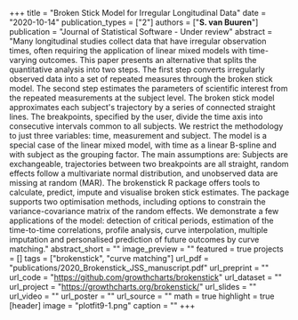 +++
title = "Broken Stick Model for Irregular Longitudinal Data"
date = "2020-10-14"
publication_types = ["2"]
authors = ["**S. van Buuren**"]
publication = "Journal of Statistical Software - Under review"
abstract = "Many longitudinal studies collect data that have irregular observation times, often requiring the application of linear mixed models with time-varying outcomes. This paper presents an alternative that splits the quantitative analysis into two steps. The first step converts irregularly observed data into a set of repeated measures through the broken stick model. The second step estimates the parameters of scientific interest from the repeated measurements at the subject level. The broken stick model approximates each subject's trajectory by a series of connected straight lines. The breakpoints, specified by the user, divide the time axis into consecutive intervals common to all subjects. We restrict the methodology to just three variables: time, measurement and subject. The model is a special case of the linear mixed model, with time as a linear B-spline and with subject as the grouping factor. The main assumptions are: Subjects are exchangeable, trajectories between two breakpoints are all straight, random effects follow a multivariate normal distribution, and unobserved data are missing at random (MAR). The brokenstick R package offers tools to calculate, predict, impute and visualise broken stick estimates. The package supports two optimisation methods, including options to constrain the variance-covariance matrix of the random effects. We demonstrate a few applications of the model: detection of critical periods, estimation of the time-to-time correlations, profile analysis, curve interpolation, multiple imputation and personalised prediction of future outcomes by curve matching."
abstract_short = ""
image_preview = ""
featured = true
projects = []
tags = ["brokenstick", "curve matching"]
url_pdf = "publications/2020_Brokenstick_JSS_manuscript.pdf"
url_preprint = ""
url_code = "https://github.com/growthcharts/brokenstick"
url_dataset = ""
url_project = "https://growthcharts.org/brokenstick/"
url_slides = ""
url_video = ""
url_poster = ""
url_source = ""
math = true
highlight = true
[header]
image = "plotfit9-1.png"
caption = ""
+++
